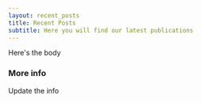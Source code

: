 ```yaml
---
layout: recent_posts
title: Recent Posts
subtitle: Here you will find our latest publications
---
```


Here's the body

### More info

Update the info
